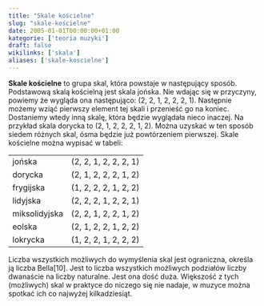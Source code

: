 ```yaml
---
title: "Skale kościelne"
slug: "skale-kościelne"
date: 2005-01-01T00:00:00+01:00
kategorie: ['teoria muzyki']
draft: false
wikilinks: ['skala']
aliases: ['skale-koscielne']
---
```

**Skale kościelne** to grupa skal<!-- link nie odnosił się do niczego -->, która powstaje w
następujący sposób. Podstawową skalą kościelną jest skala jońska. Nie
wdając się w przyczyny, powiemy że wygląda ona następująco: (2, 2, 1, 2,
2, 2, 1). Następnie możemy wziąć pierwszy element tej skali i przenieść
go na koniec. Dostaniemy wtedy inną skalę, która będzie wyglądała nieco
inaczej. Na przykład skala dorycka to (2, 1, 2, 2, 2, 1, 2). Można
uzyskać w ten sposób siedem różnych skal, ósma będzie już powtórzeniem
pierwszej. Skale kościelne można wypisać w tabeli:

|               |                       |
| ------------- | --------------------- |
| jońska        | (2, 2, 1, 2, 2, 2, 1) |
| dorycka       | (2, 1, 2, 2, 2, 1, 2) |
| frygijska     | (1, 2, 2, 2, 1, 2, 2) |
| lidyjska      | (2, 2, 2, 1, 2, 2, 1) |
| miksolidyjska | (2, 2, 1, 2, 2, 1, 2) |
| eolska        | (2, 1, 2, 2, 1, 2, 2) |
| lokrycka      | (1, 2, 2, 1, 2, 2, 2) |

Liczba wszystkich możliwych do wymyślenia skal jest ograniczna, określa
ją liczba Bella\[10\]. Jest to liczba wszystkich możliwych podziałów
liczby dwanaście na liczby naturalne. Jest ona dość duża. Większość z
tych (możliwych) skal w praktyce do niczego się nie nadaje, w muzyce
można spotkać ich co najwyżej kilkadziesiąt.

